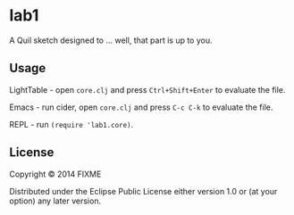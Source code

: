 # lab1

A Quil sketch designed to ... well, that part is up to you.

## Usage

LightTable - open `core.clj` and press `Ctrl+Shift+Enter` to evaluate the file.

Emacs - run cider, open `core.clj` and press `C-c C-k` to evaluate the file.

REPL - run `(require 'lab1.core)`.

## License

Copyright © 2014 FIXME

Distributed under the Eclipse Public License either version 1.0 or (at
your option) any later version.
